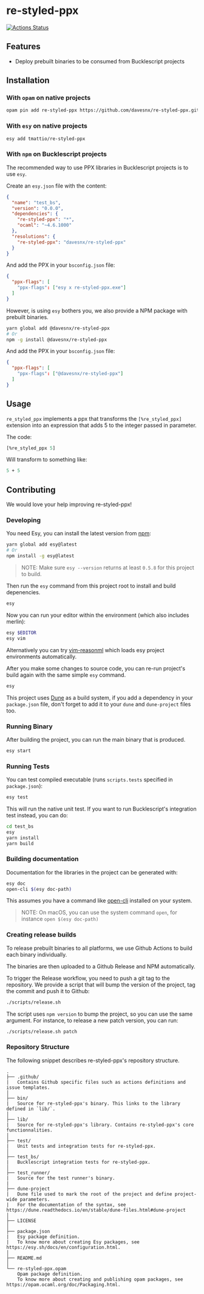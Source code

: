 # re-styled-ppx

[![Actions Status](https://github.com/davesnx/re-styled-ppx/workflows/CI/badge.svg)](https://github.com/davesnx/re-styled-ppx/actions)

## Features

- Deploy prebuilt binaries to be consumed from Bucklescript projects

## Installation

### With `opam` on native projects

```bash
opam pin add re-styled-ppx https://github.com/davesnx/re-styled-ppx.git#master
```

### With `esy` on native projects

```bash
esy add tmattio/re-styled-ppx
```

### With `npm` on Bucklescript projects

The recommended way to use PPX libraries in Bucklescript projects is to use `esy`.

Create an `esy.json` file with the content:

```json
{
  "name": "test_bs",
  "version": "0.0.0",
  "dependencies": {
    "re-styled-ppx": "*",
    "ocaml": "~4.6.1000"
  },
  "resolutions": {
    "re-styled-ppx": "davesnx/re-styled-ppx"
  }
}
```

And add the PPX in your `bsconfig.json` file:

```json
{
  "ppx-flags": [
    "ppx-flags": ["esy x re-styled-ppx.exe"]
  ]
}
```

However, is using `esy` bothers you, we also provide a NPM package with prebuilt binaries.

```bash
yarn global add @davesnx/re-styled-ppx
# Or
npm -g install @davesnx/re-styled-ppx
```

And add the PPX in your `bsconfig.json` file:

```json
{
  "ppx-flags": [
    "ppx-flags": ["@davesnx/re-styled-ppx"]
  ]
}
```

## Usage

`re_styled_ppx` implements a ppx that transforms the `[%re_styled_ppx]` extension into an expression that adds 5 to the integer passed in parameter.

The code:

```ocaml
[%re_styled_ppx 5]
```

Will transform to something like:

```ocaml
5 + 5
```

## Contributing

We would love your help improving re-styled-ppx!

### Developing

You need Esy, you can install the latest version from [npm](https://npmjs.com):

```bash
yarn global add esy@latest
# Or
npm install -g esy@latest
```

> NOTE: Make sure `esy --version` returns at least `0.5.8` for this project to build.

Then run the `esy` command from this project root to install and build depenencies.

```bash
esy
```

Now you can run your editor within the environment (which also includes merlin):

```bash
esy $EDITOR
esy vim
```

Alternatively you can try [vim-reasonml](https://github.com/jordwalke/vim-reasonml)
which loads esy project environments automatically.

After you make some changes to source code, you can re-run project's build
again with the same simple `esy` command.

```bash
esy
```

This project uses [Dune](https://dune.build/) as a build system, if you add a dependency in your `package.json` file, don't forget to add it to your `dune` and `dune-project` files too.

### Running Binary

After building the project, you can run the main binary that is produced.

```bash
esy start
```

### Running Tests

You can test compiled executable (runs `scripts.tests` specified in `package.json`):

```bash
esy test
```

This will run the native unit test. If you want to run Bucklescript's integration test instead, you can do:

```bash
cd test_bs
esy
yarn install
yarn build
```

### Building documentation

Documentation for the libraries in the project can be generated with:

```bash
esy doc
open-cli $(esy doc-path)
```

This assumes you have a command like [open-cli](https://github.com/sindresorhus/open-cli) installed on your system.

> NOTE: On macOS, you can use the system command `open`, for instance `open $(esy doc-path)`

### Creating release builds

To release prebuilt binaries to all platforms, we use Github Actions to build each binary individually.

The binaries are then uploaded to a Github Release and NPM automatically.

To trigger the Release workflow, you need to push a git tag to the repository.
We provide a script that will bump the version of the project, tag the commit and push it to Github:

```bash
./scripts/release.sh
```

The script uses `npm version` to bump the project, so you can use the same argument.
For instance, to release a new patch version, you can run:

```bash
./scripts/release.sh patch
```

### Repository Structure

The following snippet describes re-styled-ppx's repository structure.

```text
.
├── .github/
|   Contains Github specific files such as actions definitions and issue templates.
│
├── bin/
|   Source for re-styled-ppx's binary. This links to the library defined in `lib/`.
│
├── lib/
|   Source for re-styled-ppx's library. Contains re-styled-ppx's core functionnalities.
│
├── test/
|   Unit tests and integration tests for re-styled-ppx.
│
├── test_bs/
|   Bucklescript integration tests for re-styled-ppx.
│
├── test_runner/
|   Source for the test runner's binary.
|
├── dune-project
|   Dune file used to mark the root of the project and define project-wide parameters.
|   For the documentation of the syntax, see https://dune.readthedocs.io/en/stable/dune-files.html#dune-project
│
├── LICENSE
│
├── package.json
|   Esy package definition.
|   To know more about creating Esy packages, see https://esy.sh/docs/en/configuration.html.
│
├── README.md
│
└── re-styled-ppx.opam
    Opam package definition.
    To know more about creating and publishing opam packages, see https://opam.ocaml.org/doc/Packaging.html.
```

